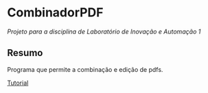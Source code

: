 # CombinadorPDF
 _Projeto para a disciplina de Laboratório de Inovação e Automação 1_

## **Resumo**
Programa que permite a combinação e edição de pdfs.

[Tutorial](/docs/TUTORIAL.md)
